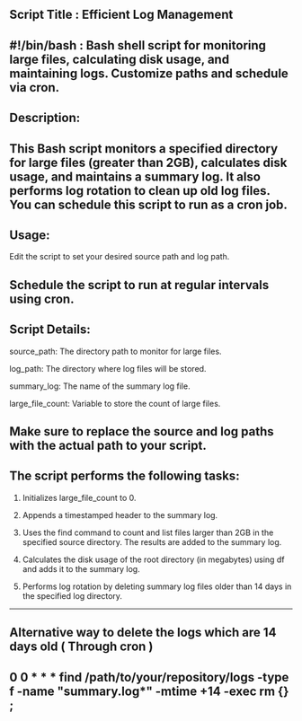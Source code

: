 Script Title : Efficient Log Management 
---------------------------

#!/bin/bash : Bash shell script for monitoring large files, calculating disk usage, and maintaining logs. Customize paths and schedule via cron.
---------------------------


Description: 
----------------------------

This Bash script monitors a specified directory for large files (greater than 2GB), calculates disk usage, and maintains a summary log. It also performs log rotation to clean up old log files. You can schedule this script to run as a cron job.
----------------------------


Usage:
----------------------------

Edit the script to set your desired source path and log path.

Schedule the script to run at regular intervals using cron.
----------------------------


Script Details:
-----------------------------

source_path: The directory path to monitor for large files.

log_path: The directory where log files will be stored.

summary_log: The name of the summary log file.

large_file_count: Variable to store the count of large files.

Make sure to replace the source and log paths with the actual path to your script.
-----------------------------


The script performs the following tasks:
-----------------------------

1) Initializes large_file_count to 0.
 
3) Appends a timestamped header to the summary log.

5) Uses the find command to count and list files larger than 2GB in the specified source directory. The results are added to the summary log.
 
7) Calculates the disk usage of the root directory (in megabytes) using df and adds it to the summary log.
 
9) Performs log rotation by deleting summary log files older than 14 days in the specified log directory.
 -----------------------------


Alternative way to delete the logs which are 14 days old ( Through cron )
-----------------------------

0 0 * * * find /path/to/your/repository/logs -type f -name "summary.log*" -mtime +14 -exec rm {} \;
-----------------------------

